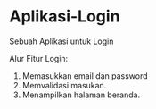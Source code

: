 # Aplikasi-Login
Sebuah Aplikasi untuk Login

Alur Fitur Login:
1. Memasukkan email dan password
2. Memvalidasi masukan.
3. Menampilkan halaman beranda.

